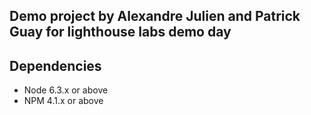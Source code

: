 ## Demo project by Alexandre Julien and Patrick Guay for lighthouse labs demo day

## Dependencies

- Node 6.3.x or above
- NPM 4.1.x or above
